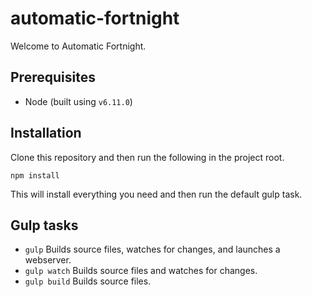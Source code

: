 # automatic-fortnight

Welcome to Automatic Fortnight.

## Prerequisites
* Node (built using `v6.11.0`)

## Installation

Clone this repository and then run the following in the project root.

```
npm install

```

This will install everything you need and then run the default gulp task.

## Gulp tasks

* `gulp` Builds source files, watches for changes, and launches a webserver.
* `gulp watch` Builds source files and watches for changes.
* `gulp build` Builds source files.


